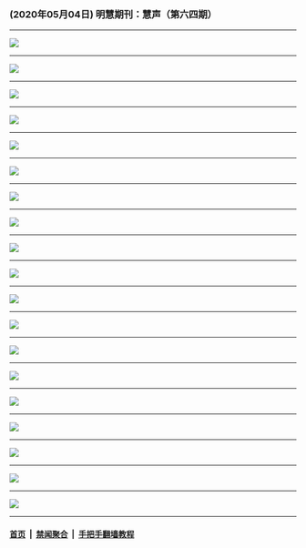 ### (2020年05月04日) 明慧期刊：慧声（第六四期） 

---

<img src="http://qikan.minghui.org/mhqkpage/qikanimage/2020/05/03/huisheng-64-read-online1.png"/><hr/>
<img src="http://qikan.minghui.org/mhqkpage/qikanimage/2020/05/03/huisheng-64-read-online2.png"/><hr/>
<img src="http://qikan.minghui.org/mhqkpage/qikanimage/2020/05/03/huisheng-64-read-online3.png"/><hr/>
<img src="http://qikan.minghui.org/mhqkpage/qikanimage/2020/05/03/huisheng-64-read-online4.png"/><hr/>
<img src="http://qikan.minghui.org/mhqkpage/qikanimage/2020/05/03/huisheng-64-read-online5.png"/><hr/>
<img src="http://qikan.minghui.org/mhqkpage/qikanimage/2020/05/03/huisheng-64-read-online6.png"/><hr/>
<img src="http://qikan.minghui.org/mhqkpage/qikanimage/2020/05/03/huisheng-64-read-online7.png"/><hr/>
<img src="http://qikan.minghui.org/mhqkpage/qikanimage/2020/05/03/huisheng-64-read-online8.png"/><hr/>
<img src="http://qikan.minghui.org/mhqkpage/qikanimage/2020/05/03/huisheng-64-read-online9.png"/><hr/>
<img src="http://qikan.minghui.org/mhqkpage/qikanimage/2020/05/03/huisheng-64-read-online10.png"/><hr/>
<img src="http://qikan.minghui.org/mhqkpage/qikanimage/2020/05/03/huisheng-64-read-online11.png"/><hr/>
<img src="http://qikan.minghui.org/mhqkpage/qikanimage/2020/05/03/huisheng-64-read-online12.png"/><hr/>
<img src="http://qikan.minghui.org/mhqkpage/qikanimage/2020/05/03/huisheng-64-read-online13.png"/><hr/>
<img src="http://qikan.minghui.org/mhqkpage/qikanimage/2020/05/03/huisheng-64-read-online14.png"/><hr/>
<img src="http://qikan.minghui.org/mhqkpage/qikanimage/2020/05/03/huisheng-64-read-online15.png"/><hr/>
<img src="http://qikan.minghui.org/mhqkpage/qikanimage/2020/05/03/huisheng-64-read-online16.png"/><hr/>
<img src="http://qikan.minghui.org/mhqkpage/qikanimage/2020/05/03/huisheng-64-read-online17.png"/><hr/>
<img src="http://qikan.minghui.org/mhqkpage/qikanimage/2020/05/03/huisheng-64-read-online18.png"/><hr/>
<img src="http://qikan.minghui.org/mhqkpage/qikanimage/2020/05/03/huisheng-64-read-online19.png"/><hr/>


#### [首页](../../../..) &nbsp;|&nbsp; [禁闻聚合](https://github.com/gfw-breaker/banned-news) &nbsp;|&nbsp; [手把手翻墙教程](https://github.com/gfw-breaker/guides) 